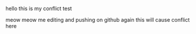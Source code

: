 hello this is my conflict test

meow meow me editing and pushing on github
again this will cause conflict
here